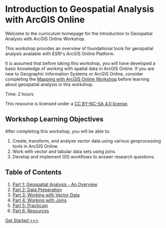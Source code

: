 # Introduction to Geospatial Analysis with ArcGIS Online

Welcome to the curriculum homepage for the Introduction to Geospatial Analysis with ArcGIS Online Workshop.

This workshop provides an overview of foundational tools for geospatial analysis available with ESRI's ArcGIS Online Platform.

It is assumed that before taking this workshop, you will have developed a basic knowledge of working with spatial data in ArcGIS Online. If you are new to Geographic Information Systems or ArcGIS Online, consider completing the [Mapping with ArcGIS Online Workshop](https://github.com/jacobmswisher/ArcGIS-Online) before learning about geospatial analysis in this workshop.

Time: 2 hours

This resource is licensed under a [CC BY-NC-SA 4.0 license](https://creativecommons.org/licenses/by-nc-sa/4.0/).

## Workshop Learning Objectives

After completing this workshop, you will be able to:

1. Create, transform, and analyze vector data using various geoprocessing tools in ArcGIS Online.
2. Work with vector and tabular data sets using joins.
3. Develop and implement GIS workflows to answer research questions. 

## Table of Contents

1. [Part 1: Geospatial Analysis - An Overview](Sections/Part1.md)
2. [Part 2: Data Preperation](Sections/Part2.md)
3. [Part 3: Working with Vector Data](Sections/Part3.md)
4. [Part 4: Working with Joins](Sections/Part4.md)
5. [Part 5: Practicum](Sections/Part5.md)
6. [Part 6: Resources](Sections/Part6.md)

[Get Started >>>](Sections/Part1.md)
